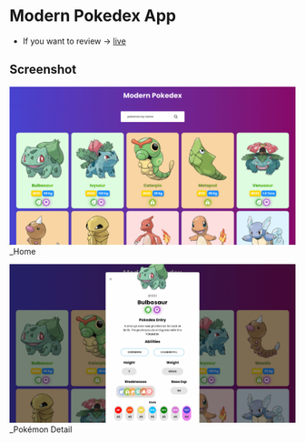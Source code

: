 # Modern Pokedex App

- If you want to review &rarr; [live](https://mertcanoncul0.github.io/PokedexApi/)

## Screenshot

![Ana Ekran](assets/images/pokemon.png)
_Home

![Pokémon Detay](assets/images/home-detail.png)
_Pokémon Detail
